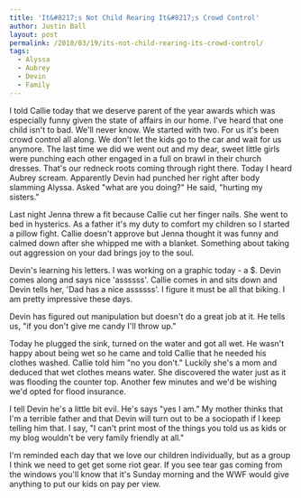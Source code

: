 ```yaml
---
title: 'It&#8217;s Not Child Rearing It&#8217;s Crowd Control'
author: Justin Ball
layout: post
permalink: /2010/03/19/its-not-child-rearing-its-crowd-control/
tags:
  - Alyssa
  - Aubrey
  - Devin
  - Family
---
```

I told Callie today that we deserve parent of the year awards which was especially funny given the state of affairs in our home. I've heard that one child isn't to bad. We'll never know. We started with two. For us it's been crowd control all along. We don't let the kids go to the car and wait for us anymore. The last time we did we went out and my dear, sweet little girls were punching each other engaged in a full on brawl in their church dresses. That's our redneck roots coming through right there. Today I heard Aubrey scream. Apparently Devin had punched her right after body slamming Alyssa. Asked "what are you doing?" He said, "hurting my sisters."

Last night Jenna threw a fit because Callie cut her finger nails. She went to bed in hysterics. As a father it's my duty to comfort my children so I started a pillow fight. Callie doesn't approve but Jenna thought it was funny and calmed down after she whipped me with a blanket. Something about taking out aggression on your dad brings joy to the soul.

Devin's learning his letters. I was working on a graphic today - a $. Devin comes along and says nice 'assssss'. Callie comes in and sits down and Devin tells her, 'Dad has a nice assssss'. I figure it must be all that biking. I am pretty impressive these days.

Devin has figured out manipulation but doesn't do a great job at it. He tells us, "if you don't give me candy I'll throw up."

Today he plugged the sink, turned on the water and got all wet. He wasn't happy about being wet so he came and told Callie that he needed his clothes washed. Callie told him "no you don't." Luckily she's a mom and deduced that wet clothes means water. She discovered the water just as it was flooding the counter top. Another few minutes and we'd be wishing we'd opted for flood insurance.

I tell Devin he's a little bit evil. He's says "yes I am." My mother thinks that I'm a terrible father and that Devin will turn out to be a sociopath if I keep telling him that. I say, "I can't print most of the things you told us as kids or my blog wouldn't be very family friendly at all."

I'm reminded each day that we love our children individually, but as a group I think we need to get get some riot gear. If you see tear gas coming from the windows you'll know that it's Sunday morning and the WWF would give anything to put our kids on pay per view.